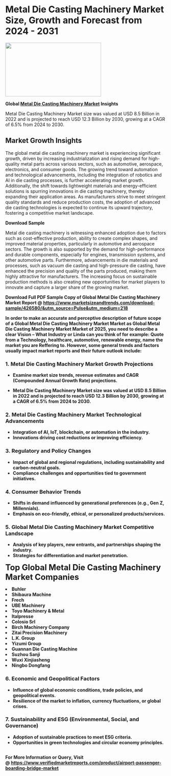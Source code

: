 <H1>Metal Die Casting Machinery Market Size, Growth and Forecast from 2024 - 2031</H1><img class="aligncenter size-medium wp-image-584254" src="https://thirdeyenews.in/wp-content/uploads/2024/09/Global-Market-Research-300x168.jpeg" alt="" width="300" height="168" /><p><strong>Global&nbsp;<a href="https://www.marketsizeandtrends.com/download-sample/426580/&amp;utm_source=Pulse&amp;utm_medium=218">Metal Die Casting Machinery Market</a> Insights</strong></p><p>Metal Die Casting Machinery Market size was valued at USD 8.5 Billion in 2022 and is projected to reach USD 12.3 Billion by 2030, growing at a CAGR of 6.5% from 2024 to 2030.</p><p><h2>Market Growth Insights</h2> <p>The global metal die casting machinery market is experiencing significant growth, driven by increasing industrialization and rising demand for high-quality metal parts across various sectors, such as automotive, aerospace, electronics, and consumer goods. The growing trend toward automation and technological advancements, including the integration of robotics and AI in die casting processes, is further accelerating market growth. Additionally, the shift towards lightweight materials and energy-efficient solutions is spurring innovations in die casting machinery, thereby expanding their application areas. As manufacturers strive to meet stringent quality standards and reduce production costs, the adoption of advanced die casting technologies is expected to continue its upward trajectory, fostering a competitive market landscape.</p> <p><strong>Download Sample</strong></p> <p>Metal die casting machinery is witnessing enhanced adoption due to factors such as cost-effective production, ability to create complex shapes, and improved material properties, particularly in automotive and aerospace sectors. The growth is also supported by the demand for high-performance and durable components, especially for engines, transmission systems, and other automotive parts. Furthermore, advancements in die materials and processes, such as vacuum die casting and high-pressure die casting, have enhanced the precision and quality of the parts produced, making them highly attractive for manufacturers. The increasing focus on sustainable production methods is also creating new opportunities for market players to innovate and capture a larger share of the growing market.</p> <p><strong></p><p><span class=""><strong>Download Full PDF Sample Copy of Global Metal Die Casting Machinery Market Report</strong> @ <a href="https://www.marketsizeandtrends.com/download-sample/426580/&amp;utm_source=Pulse&amp;utm_medium=218" target="_blank">https://www.marketsizeandtrends.com/download-sample/426580/&amp;utm_source=Pulse&amp;utm_medium=218</a></span></p><p>In order to make an accurate and perceptive description of future scope of a Global&nbsp;Metal Die Casting Machinery Market Market as Global&nbsp;Metal Die Casting Machinery Market Market of 2025, you need to describe a clear Vision &ndash; What Industry or Linda can you think of for example: Quote from a Technology, healthcare, automotive, renewable energy, name the market you are Reffering to. However, some general trends and factors usually impact market reports and their future outlook include:</p><h3>1.&nbsp;<strong>Metal Die Casting Machinery Market Growth Projections</strong></h3><ul><li>Examine market size trends, revenue estimates and CAGR (Compounded Annual Growth Rate) projections.</li><li><p>Metal Die Casting Machinery Market size was valued at USD 8.5 Billion in 2022 and is projected to reach USD 12.3 Billion by 2030, growing at a CAGR of 6.5% from 2024 to 2030.</p></li></ul><h3>2.&nbsp;<strong>Metal Die Casting Machinery Market Technological Advancements</strong></h3><ul><li>Integration of AI, IoT, blockchain, or automation in the industry.</li><li>Innovations driving cost reductions or improving efficiency.</li></ul><h3>3.&nbsp;<strong>Regulatory and Policy Changes</strong></h3><ul><li>Impact of global and regional regulations, including sustainability and carbon-neutral goals.</li><li>Compliance challenges and opportunities tied to government initiatives.</li></ul><h3>4.&nbsp;<strong>Consumer Behavior Trends</strong></h3><ul><li>Shifts in demand influenced by generational preferences (e.g., Gen Z, Millennials).</li><li>Emphasis on eco-friendly, ethical, or personalized products/services.</li></ul><h3>5.&nbsp;<strong>Global Metal Die Casting Machinery Market Competitive Landscape</strong></h3><ul><li>Analysis of key players, new entrants, and partnerships shaping the industry.</li><li>Strategies for differentiation and market penetration.</li></ul><p data-pm-slice="1 1 []"><span style="color: inherit; font-family: inherit; font-size: 25px;">Top Global Metal Die Casting Machinery Market Companies</span></p><div class="" data-test-id=""><p><li>Buhler</li><li> Shibaura Machine</li><li> Frech</li><li> UBE Machinery</li><li> Toyo Machinery & Metal</li><li> Italpresse</li><li> Colosio Srl</li><li> Birch Machinery Company</li><li> Zitai Precision Machinery</li><li> L.K. Group</li><li> Yizumi Group</li><li> Guannan Die Casting Machine</li><li> Suzhou Sanji</li><li> Wuxi Xinjiasheng</li><li> Ningbo Dongfang</li></p></div><h3>6.&nbsp;<strong>Economic and Geopolitical Factors</strong></h3><ul><li>Influence of global economic conditions, trade policies, and geopolitical events.</li><li>Resilience of the market to inflation, currency fluctuations, or global crises.</li></ul><h3>7.&nbsp;<strong>Sustainability and ESG (Environmental, Social, and Governance)</strong></h3><ul><li>Adoption of sustainable practices to meet ESG criteria.</li><li>Opportunities in green technologies and circular economy principles.</li></ul><h2><strong style="font-size: 14px;">For More Information or Query, Visit @&nbsp;</strong><a style="background-color: #ffffff; font-size: 14px;" href="https://www.marketsizeandtrends.com/report/metal-die-casting-machinery-market/" target="_blank">https://www.verifiedmarketreports.com/product/airport-passenger-boarding-bridge-market</a></h2>
